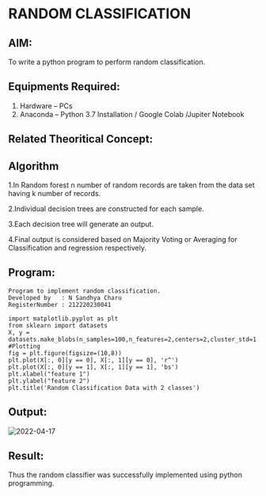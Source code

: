 # RANDOM CLASSIFICATION
## AIM:
To write a python program to perform random classification.

## Equipments Required:
1. Hardware – PCs
2. Anaconda – Python 3.7 Installation / Google Colab /Jupiter Notebook

## Related Theoritical Concept:

## Algorithm
1.In Random forest n number of random records are taken from the data set having k number of records.

2.Individual decision trees are constructed for each sample.

3.Each decision tree will generate an output.

4.Final output is considered based on Majority Voting or Averaging for Classification and regression respectively.

## Program:
```
Program to implement random classification.
Developed by   : N Sandhya Charu
RegisterNumber : 212220230041
```
```python3
import matplotlib.pyplot as plt
from sklearn import datasets
X, y = datasets.make_blobs(n_samples=100,n_features=2,centers=2,cluster_std=1.05,random_state=2)
#Plotting
fig = plt.figure(figsize=(10,8))
plt.plot(X[:, 0][y == 0], X[:, 1][y == 0], 'r^')
plt.plot(X[:, 0][y == 1], X[:, 1][y == 1], 'bs')
plt.xlabel("feature 1")
plt.ylabel("feature 2")
plt.title('Random Classification Data with 2 classes')
```

## Output:
![2022-04-17](https://user-images.githubusercontent.com/75235167/163719882-d236b342-36f6-4f81-a0ec-200c15b0fdde.png)

## Result:
Thus the random classifier was successfully implemented using python programming.
